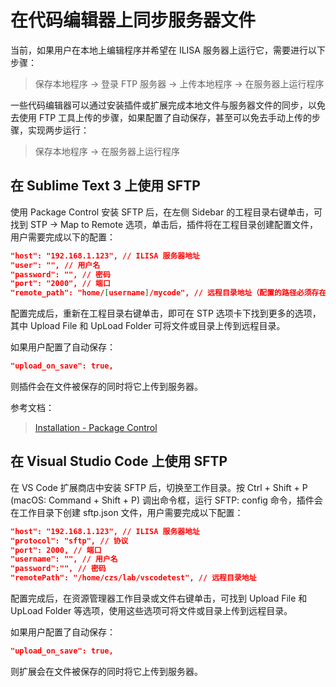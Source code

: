 # 在代码编辑器上同步服务器文件

当前，如果用户在本地上编辑程序并希望在 ILISA 服务器上运行它，需要进行以下步骤：

> 保存本地程序 -> 登录 FTP 服务器 -> 上传本地程序 -> 在服务器上运行程序

一些代码编辑器可以通过安装插件或扩展完成本地文件与服务器文件的同步，以免去使用 FTP 工具上传的步骤，如果配置了自动保存，甚至可以免去手动上传的步骤，实现两步运行：

> 保存本地程序 -> 在服务器上运行程序



## 在 Sublime Text 3 上使用 SFTP

使用 Package Control 安装 SFTP 后，在左侧 Sidebar 的工程目录右键单击，可找到 STP -> Map to Remote 选项，单击后，插件将在工程目录创建配置文件，用户需要完成以下的配置：

``` json
"host": "192.168.1.123", // ILISA 服务器地址
"user": "", // 用户名
"password": "", // 密码
"port": "2000", // 端口
"remote_path": "home/[username]/mycode", // 远程目录地址（配置的路径必须存在）
```

配置完成后，重新在工程目录右键单击，即可在 STP 选项卡下找到更多的选项，其中 Upload File 和 UpLoad Folder 可将文件或目录上传到远程目录。

如果用户配置了自动保存：

```json
"upload_on_save": true,
```

则插件会在文件被保存的同时将它上传到服务器。 

参考文档：

> [Installation - Package Control](https://packagecontrol.io/installation)



## 在 Visual Studio Code 上使用 SFTP

在 VS Code 扩展商店中安装 SFTP 后，切换至工作目录。按 Ctrl + Shift + P (macOS: Command + Shift + P) 调出命令框，运行 SFTP: config 命令，插件会在工作目录下创建 sftp.json 文件，用户需要完成以下配置：

```json
"host": "192.168.1.123", // ILISA 服务器地址
"protocol": "sftp", // 协议
"port": 2000, // 端口
"username": "", // 用户名
"password":"", // 密码
"remotePath": "/home/czs/lab/vscodetest", // 远程目录地址
```

配置完成后，在资源管理器工作目录或文件右键单击，可找到 Upload File 和 UpLoad Folder 等选项，使用这些选项可将文件或目录上传到远程目录。

如果用户配置了自动保存：

```json
"upload_on_save": true,
```

则扩展会在文件被保存的同时将它上传到服务器。 
